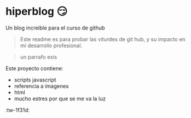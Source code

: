 # hiperblog  😏 
Un blog increible para el curso de github
> Este readme es para probar las viturdes de git hub, y su impacto en mi desarrollo profesional. 

> un parrafo exis

Este proyecto contiene:
* scripts javascript
* referencia a imagenes
* html
* mucho estres por que se me va la luz


:tw-1f31d: